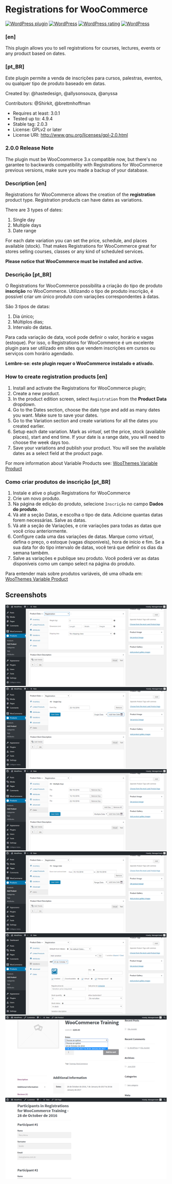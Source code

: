Registrations for WooCommerce
============================

[![WordPress plugin](https://img.shields.io/wordpress/plugin/v/registrations-for-woocommerce.svg)](https://wordpress.org/plugins/registrations-for-woocommerce/) [![WordPress](https://img.shields.io/wordpress/v/registrations-for-woocommerce.svg)]() [![WordPress rating](https://img.shields.io/wordpress/plugin/r/registrations-for-woocommerce.svg)]() [![WordPress](https://img.shields.io/wordpress/plugin/dt/registrations-for-woocommerce.svg)](https://wordpress.org/plugins/registrations-for-woocommerce/advanced/)

### [en]
This plugin allows you to sell registrations for courses, lectures, events or any product based on dates.

### [pt_BR]
Este plugin permite a venda de inscrições para cursos, palestras, eventos, ou qualquer tipo de produto baseado em datas.

Created by: @hastedesign, @allysonsouza, @anyssa

Contributors: @Shirkit, @brettmhoffman

- Requires at least: 3.0.1
- Tested up to: 4.9.4
- Stable tag: 2.0.3
- License: GPLv2 or later
- License URI: http://www.gnu.org/licenses/gpl-2.0.html

### 2.0.0 Release Note
The plugin must be WooCoommerce 3.x compatible now, but there's no garantee to backwards compatibility with Registrations for WooCommerce previous versions, make sure you made a backup of your database.

### Description [en]

Registrations for WooCommerce allows the creation of the **registration** product type. Registration products can have dates as variations.

There are 3 types of dates:

1. Single day
2. Multiple days
3. Date range

For each date variation you can set the price, schedule, and places available (stock). That makes Registrations for WooCommerce great for stores selling courses, classes or any kind of scheduled services.

**Please notice that WooCommerce must be installed and active.**

### Descrição [pt_BR]

O Registrations for WooCommerce possibilita a criação do tipo de produto **inscrição** no WooCommerce.
Utilizando o tipo de produto inscrição, é possível criar um único produto com variações correspondentes à datas.

São 3 tipos de datas:

1. Dia único;
2. Múltiplos dias;
3. Intervalo de datas.

Para cada variação de data, você pode definir o valor, horário e vagas (estoque). Por isso, o Registrations for WooCommerce é um excelente plugin para ser utilizado em sites que vendem inscrições em cursos ou serviços com horário agendado.

**Lembre-se: este plugin requer o WooCommerce instalado e ativado.**

### How to create registration products [en]

1. Install and activate the Registrations for WooCommerce plugin;
2. Create a new product.
3. In the product edition screen, select `Registration` from the **Product Data** dropdown.
4. Go to the Dates section, choose the date type and add as many dates you want. Make sure to save your dates.
5. Go to the Variation section and create variations for all the dates you created earlier.
6. Setup each date variation. Mark as *virtual*, set the price, stock (available places), start and end time. If your date is a range date, you will need to choose the week days too.
7. Save your variations and publish your product. You will see the available dates as a select field at the product page.

For more information about Variable Products see: [WooThemes Variable Product](https://docs.woothemes.com/document/variable-product/)

### Como criar produtos de inscrição [pt_BR]

1. Instale e ative o plugin Registrations for WooCommerce
2. Crie um novo produto.
3. Na página de edição do produto, selecione `Inscrição` no campo **Dados do produto**.
4. Vá até a seção Datas, e escolha o tipo de data. Adicione quantas datas forem necessárias. Salve as datas.
5. Vá até a seção de Variações, e crie variações para todas as datas que você criou anteriormente.
6. Configure cada uma das variações de datas. Marque como *virtual*, defina o preço, o estoque (vagas disponíveis), hora de início e fim. Se a sua data for do tipo intervalo de datas, você terá que definir os dias da semana também.
7. Salve as variações e publique seu produto. Você poderá ver as datas disponíveis como um campo select na página do produto.

Para entender mais sobre produtos variáveis, dê uma olhada em: [WooThemes Variable Product](https://docs.woothemes.com/document/variable-product/)

## Screenshots

![alt tag](/assets/screenshot-1.png?raw=true "Product Type - Registration")
![alt tag](/assets/screenshot-2.png?raw=true "Single Day")
![alt tag](/assets/screenshot-3.png?raw=true "Multiple Days")
![alt tag](/assets/screenshot-4.png?raw=true "Range Date")
![alt tag](/assets/screenshot-5.png?raw=true "Variation based on date")
![alt tag](/assets/screenshot-6.png?raw=true "Front-end date select - theme: Storefront")
![alt tag](/assets/screenshot-7.png?raw=true "Additional checkout fields - theme: Storefront")
